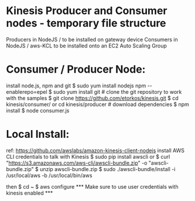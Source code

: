 # Kinesis Producer and Consumer nodes - temporary file structure

Producers in NodeJS / to be installed on gateway device
Consumers in NodeJS / aws-KCL to be installed onto an EC2 Auto Scaling Group

# Consumer / Producer Node:
install node.js, npm and git
    $ sudo yum install nodejs npm --enablerepo=epel
    $ sudo yum install git
    # clone the git repository to work with the samples
    $ git clone https://github.com/etorkos/kinesis.git
    $ cd kinesis/consumer/ or cd kinesis/producer
    # download dependencies
    $ npm install
    $ node consumer.js

# Local Install:
ref: https://github.com/awslabs/amazon-kinesis-client-nodejs
install AWS CLI credentials to talk with Kinesis
    $ sudo pip install awscli
or
    $ curl "https://s3.amazonaws.com/aws-cli/awscli-bundle.zip" -o "awscli-bundle.zip"
    $ unzip awscli-bundle.zip
    $ sudo ./awscli-bundle/install -i /usr/local/aws -b /usr/local/bin/aws

then
    $ cd ~
    $ aws configure 
    *** Make sure to use user credentials with kinesis enabled *** 